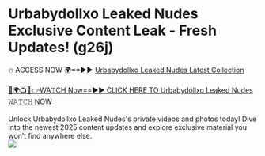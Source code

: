 # Urbabydollxo Leaked Nudes Exclusive Content Leak - Fresh Updates! (g26j)

🔥 ACCESS NOW 🌍==►► <a href="https://tinyurl.com/2mz8nhtm" rel="nofollow">Urbabydollxo Leaked Nudes Latest Collection</a>
<br><br>
[🔴🌍📺📱👉WA𝚃CH Now==►► CLICK HERE TO Urbabydollxo Leaked Nudes 𝚆𝙰𝚃𝙲𝙷 NOW](https://tinyurl.com/2mz8nhtm)
<br><br>
Unlock Urbabydollxo Leaked Nudes's private videos and photos today! Dive into the newest 2025 content updates and explore exclusive material you won’t find anywhere else.
<br>
<a href="https://tinyurl.com/2mz8nhtm" rel="nofollow" data-target="animated-image.originalLink"><img src="https://camo.githubusercontent.com/8a4f000d20f83aca3bf7ec5f350d767afa0574a8a352519fd8cfa583a6f93a33/68747470733a2f2f692e696d6775722e636f6d2f644a486b345a712e676966" data-canonical-src="https://i.imgur.com/dJHk4Zq.gif" style="max-width: 100%; display: inline-block;" data-target="animated-image.originalImage"></a>
<br>
